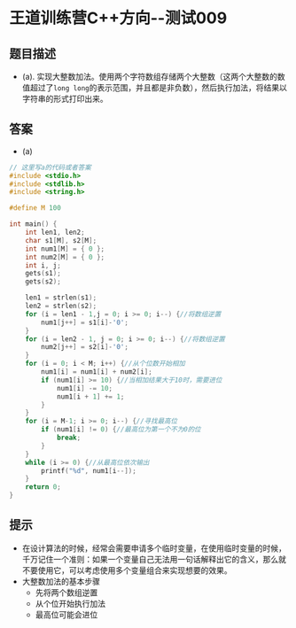 # 王道训练营C++方向--测试009

## 题目描述

- (a). 实现大整数加法。使用两个字符数组存储两个大整数（这两个大整数的数值超过了`long long`的表示范围，并且都是非负数），然后执行加法，将结果以字符串的形式打印出来。

## 答案

- (a)

```c
// 这里写a的代码或者答案
#include <stdio.h>
#include <stdlib.h>
#include <string.h>

#define M 100

int main() {
	int len1, len2;
	char s1[M], s2[M];
	int num1[M] = { 0 };
	int num2[M] = { 0 };
	int i, j;
	gets(s1);
	gets(s2);

	len1 = strlen(s1);
	len2 = strlen(s2);
	for (i = len1 - 1,j = 0; i >= 0; i--) {//将数组逆置
		num1[j++] = s1[i]-'0';
	}
	for (i = len2 - 1, j = 0; i >= 0; i--) {//将数组逆置
		num2[j++] = s2[i]-'0';
	}
	for (i = 0; i < M; i++) {//从个位数开始相加
		num1[i] = num1[i] + num2[i];
		if (num1[i] >= 10) {//当相加结果大于10时，需要进位
			num1[i] -= 10;
			num1[i + 1] += 1;
		}
	}
	for (i = M-1; i >= 0; i--) {//寻找最高位
		if (num1[i] != 0) {//最高位为第一个不为0的位
			break;
		}
	}
	while (i >= 0) {//从最高位依次输出
		printf("%d", num1[i--]);
	}
	return 0;
}
```



## 提示

- 在设计算法的时候，经常会需要申请多个临时变量，在使用临时变量的时候，千万记住一个准则：如果一个变量自己无法用一句话解释出它的含义，那么就不要使用它，可以考虑使用多个变量组合来实现想要的效果。
- 大整数加法的基本步骤
  - 先将两个数组逆置
  - 从个位开始执行加法
  - 最高位可能会进位

